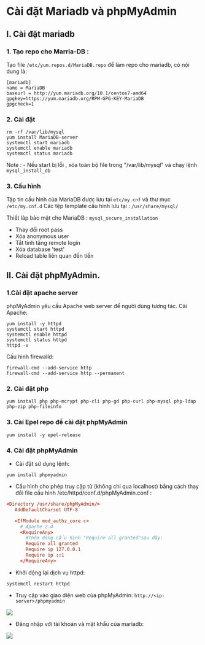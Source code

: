 # Cài đặt Mariadb và phpMyAdmin
## I. Cài đặt mariadb
### 1. Tạo repo cho Marria-DB :
Tạo file `/etc/yum.repos.d/MariaDB.repo` để làm repo cho mariadb, có nội dung là:
```
[mariadb]
name = MariaDB
baseurl = http://yum.mariadb.org/10.1/centos7-amd64
gpgkey=https://yum.mariadb.org/RPM-GPG-KEY-MariaDB
gpgcheck=1
```

### 2. Cài đặt
```
rm -rf /var/lib/mysql
yum install MariaDB-server
systemctl start mariadb
systemctl enable mariadb
systemctl status mariadb
```

Note : - Nếu start bị lỗi , xóa toàn bộ file trong "/var/lib/mysql"
và chạy lệnh `mysql_install_db`

### 3. Cấu hình

Tập tin cấu hình của MariaDB được lưu tại `etc/my.cnf` và thư mục `/etc/my.cnf.d`
Các tệp template cấu hình lưu tại : `/usr/share/mysql/`

Thiết lâp bảo mật cho MariaDB : `mysql_secure_installation`
- Thay đổi root pass
- Xóa anonymous user
- Tắt tính tăng remote login
- Xóa database 'test'
- Reload table liên quan đến tiền

## II. Cài đặt phpMyAdmin.

### 1.Cài đặt apache server 
phpMyAdmin yêu cầu Apache web server để người dùng tương tác. Cài Apache:
```
yum install -y httpd
systemctl start httpd
systemctl enable httpd
systemctl status httpd
httpd -v
```
Cấu hình firewalld:
```
firewall-cmd --add-service http
firewall-cmd --add-service http --permanent
```

### 2. Cài đặt php
```
yum install php php-mcrypt php-cli php-gd php-curl php-mysql php-ldap php-zip php-fileinfo
```

### 3. Cài Epel repo để cài đặt phpMyAdmin
```
yum install -y epel-release
```

### 4. Cài đặt phpMyAdmin
- Cài đặt sử dụng lệnh:
``` 
yum install phpmyadmin
```
- Cấu hình cho phép truy cập từ (không chỉ qua localhost) bằng cách thay đổi file cấu hình /etc/httpd/conf.d/phpMyAdmin.conf :
```conf
<Directory /usr/share/phpMyAdmin/>
   AddDefaultCharset UTF-8

   <IfModule mod_authz_core.c>
     # Apache 2.4
     <RequireAny>
       #Thêm dòng cấu hình "Require all granted"sau đây:
       Require all granted
       Require ip 127.0.0.1
       Require ip ::1
     </RequireAny>
```
- Khởi động lại dịch vụ httpd:
```
systemctl restart httpd
```
- Truy cập vào giao diện web của phpMyAdmin:
`http://<ip-server>/phpmyadmin`

![](https://i.imgur.com/dlL3vAM.png)

- Đăng nhập với tài khoản và mật khẩu của mariadb:

![](https://i.imgur.com/qLXyvkA.png)


